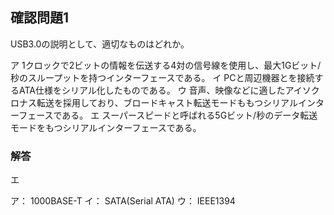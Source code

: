 ## 確認問題1

USB3.0の説明として、適切なものはどれか。

ア
1クロックで2ビットの情報を伝送する4対の信号線を使用し、最大1Gビット/秒のスループットを持つインターフェースである。
イ
PCと周辺機器とを接続するATA仕様をシリアル化したものである。
ウ
音声、映像などに適したアイソクロナス転送を採用しており、ブロードキャスト転送モードももつシリアルインターフェースである。
エ
スーパースピードと呼ばれる5Gビット/秒のデータ転送モードをもつシリアルインターフェースである。

### 解答

エ

ア： 1000BASE-T
イ： SATA(Serial ATA)
ウ： IEEE1394